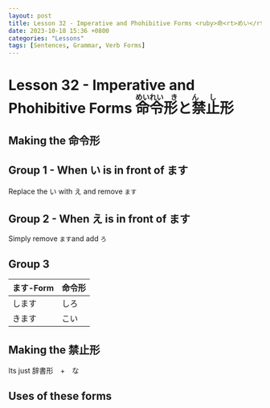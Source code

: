 ```yaml
--- 
layout: post 
title: Lesson 32 - Imperative and Phohibitive Forms <ruby>命<rt>めい</rt>令<rt>れい</rt>形と禁<rt>きん</rt>止<rt>し</rt>形</ruby>
date: 2023-10-18 15:36 +0800 
categories: "Lessons"
tags: [Sentences, Grammar, Verb Forms]
---
```

  
# Lesson 32 - Imperative and Phohibitive Forms <ruby>命<rt>めい</rt>令<rt>れい</rt>形と禁<rt>きん</rt>止<rt>し</rt>形</ruby>

## Making the 命令形

## Group 1 - When い is in front of ます
Replace the い with え and remove `ます`

## Group 2 - When え is in front of ます
Simply remove `ます`and add `ろ`

## Group 3
| ます-Form | 命令形 |
| -- | -- |
| します  | しろ |
| きます | こい |

## Making the 禁止形
Its just 辞書形　+　な

## Uses of these forms

